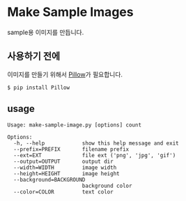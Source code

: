 # Make Sample Images

sample용 이미지를 만듭니다.

## 사용하기 전에

이미지를 만들기 위해서 [Pillow](https://github.com/python-pillow/Pillow)가 필요합니다.

```
$ pip install Pillow
```

## usage

```
Usage: make-sample-image.py [options] count

Options:
  -h, --help            show this help message and exit
  --prefix=PREFIX       filename prefix
  --ext=EXT             file ext ('png', 'jpg', 'gif')
  --output=OUTPUT       output dir
  --width=WIDTH         image width
  --height=HEIGHT       image height
  --background=BACKGROUND
                        background color
  --color=COLOR         text color
```